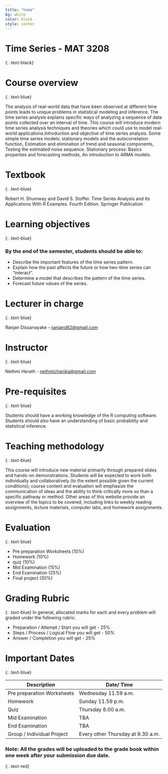 ```yaml
---
title: "home"
bg: white
color: black
style: center
---
```


# Time Series - MAT 3208
{: .text-black}

<span class="fa-stack subtlecircle" style="font-size:100px; background:rgba(255,166,0,0.1)">
  <i class="fa fa-circle fa-stack-2x text-white"></i>
  <i class="fa fa-home fa-stack-1x text-orange"></i>
</span>

# Course overview
{: .text-blue}

The analysis of real-world data that have been observed at different time points leads to unique problems in statistical modeling and inference. The time series analysis explains specific ways of analyzing a sequence of data points collected over an interval of time. This course will introduce modern time series analysis techniques and theories which could use to model real-world applications.Introduction and objective of time series analysis. Some simple time series models: stationary models and the autocorrelation function, Estimation and elimination of trend and seasonal components, Testing the estimated noise sequence. Stationary process: Basics properties and forecasting methods, An introduction to ARMA models.

# Textbook
{: .text-blue}

Robert H. Shumway and David S. Stoffer. Time Series Analysis and Its Applications With R Examples. Fourth Edition. Springer Publication

# Learning objectives
{: .text-blue}

### By the end of the semester, students should be able to:

<style>
ul {
  /* list-style-type: none; */
  text-align:left;
}
</style>

- Describe the important features of the time series pattern.
- Explain how the past affects the future or how two-time series can “interact”.
- Determine a model that describes the pattern of the time series.  
- Forecast future values of the series.

# Lecturer in charge
{: .text-blue}

Ranjan Dissanayake - ranjand82@gmail.com

# Instructor
{: .text-blue}

Nethmi Herath - nethmichanika@gmail.com

# Pre-requisites
{: .text-blue}

Students should have a working knowledge of the R computing software. Students should also have an understanding of basic probability and statistical inference.

# Teaching methodology
{: .text-blue}

This course will introduce new material primarily through prepared slides and hands-on demonstrations. Students will be expected to work both individually and collaboratively (to the extent possible given the current conditions); course content and evaluation will emphasize the communication of ideas and the ability to think critically more so than a specific pathway or method. Other areas of this website provide an overview of the topics to be covered, including links to weekly reading assignments, lecture materials, computer labs, and homework assignments.

# Evaluation
{: .text-blue}

- Pre preparation Worksheets (10%)
- Homework (10%)
- quiz (10%)
- Mid Examination (15%)
- End Examination (25%)
- Final project (30%)

# Grading Rubric
{: .text-blue}
In general, allocated marks for each and every problem will graded under the following rubric.

- Preparation / Attempt / Start  you will get - 25%
- Steps / Process / Logical Flow you will get - 50%
- Answer / Completion you will get - 25% 

# Important Dates
{: .text-blue}

| Description | Date/ Time |
| --- | --- |
| Pre preparation Worksheets | Wednesday 11.59 a.m. |
| Homework | Sunday 11.59 p.m. |
| Quiz | Thursday 8.00 a.m. |
| Mid Examination | TBA |
| End Examination | TBA |
| Group / Individual Project | Every other Thursday at 9.30 a.m. |

### Note: All the grades will be uploaded to the grade book within one week after your submission due date.
{: .text-red}
